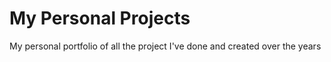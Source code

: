 # My Personal Projects

My personal portfolio of all the project I've done and created over the years
